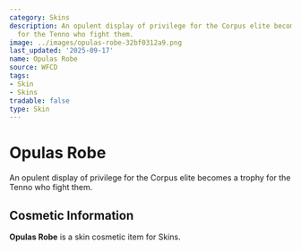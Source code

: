 ```yaml
---
category: Skins
description: An opulent display of privilege for the Corpus elite becomes a trophy
  for the Tenno who fight them.
image: ../images/opulas-robe-32bf0312a9.png
last_updated: '2025-09-17'
name: Opulas Robe
source: WFCD
tags:
- Skin
- Skins
tradable: false
type: Skin
---
```


# Opulas Robe

An opulent display of privilege for the Corpus elite becomes a trophy for the Tenno who fight them.

## Cosmetic Information

**Opulas Robe** is a skin cosmetic item for Skins.

